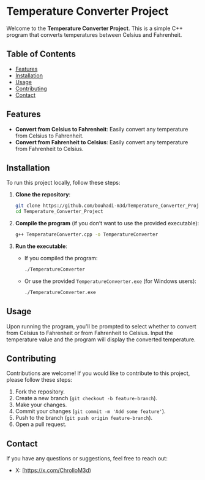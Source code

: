 # Temperature Converter Project

Welcome to the **Temperature Converter Project**. This is a simple C++ program that converts temperatures between Celsius and Fahrenheit.

## Table of Contents

- [Features](#features)
- [Installation](#installation)
- [Usage](#usage)
- [Contributing](#contributing)
- [Contact](#contact)

## Features

- **Convert from Celsius to Fahrenheit**: Easily convert any temperature from Celsius to Fahrenheit.
- **Convert from Fahrenheit to Celsius**: Easily convert any temperature from Fahrenheit to Celsius.

## Installation

To run this project locally, follow these steps:

1. **Clone the repository**:
    ```bash
    git clone https://github.com/bouhadi-m3d/Temperature_Converter_Project.git
    cd Temperature_Converter_Project
    ```

2. **Compile the program** (if you don’t want to use the provided executable):
    ```bash
    g++ TemperatureConverter.cpp -o TemperatureConverter
    ```

3. **Run the executable**:
    - If you compiled the program:
        ```bash
        ./TemperatureConverter
        ```
    - Or use the provided `TemperatureConverter.exe` (for Windows users):
        ```bash
        ./TemperatureConverter.exe
        ```

## Usage

Upon running the program, you'll be prompted to select whether to convert from Celsius to Fahrenheit or from Fahrenheit to Celsius. Input the temperature value and the program will display the converted temperature.

## Contributing

Contributions are welcome! If you would like to contribute to this project, please follow these steps:

1. Fork the repository.
2. Create a new branch (`git checkout -b feature-branch`).
3. Make your changes.
4. Commit your changes (`git commit -m 'Add some feature'`).
5. Push to the branch (`git push origin feature-branch`).
6. Open a pull request.

## Contact

If you have any questions or suggestions, feel free to reach out:

- X: [https://x.com/ChrolloM3d)
